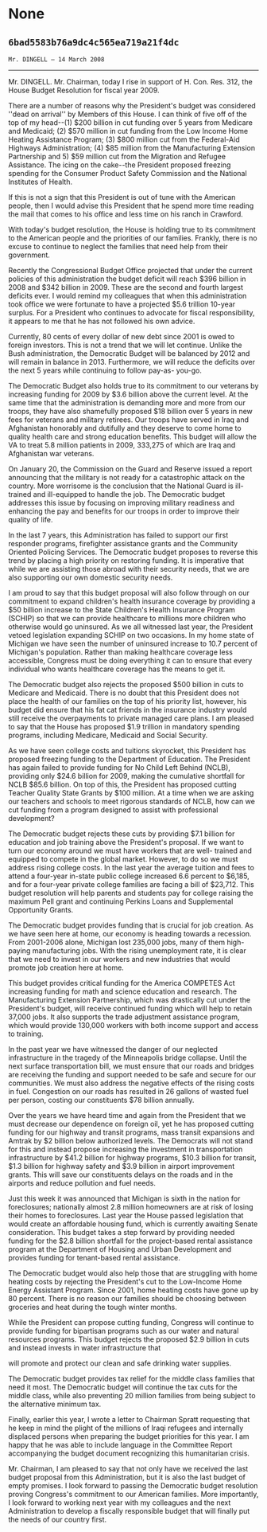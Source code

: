 # None
## `6bad5583b76a9dc4c565ea719a21f4dc`
`Mr. DINGELL — 14 March 2008`

---


Mr. DINGELL. Mr. Chairman, today I rise in support of H. Con. Res. 
312, the House Budget Resolution for fiscal year 2009.

There are a number of reasons why the President's budget was 
considered ''dead on arrival'' by Members of this House. I can think of 
five off of the top of my head--(1) $200 billion in cut funding over 5 
years from Medicare and Medicaid; (2) $570 million in cut funding from 
the Low Income Home Heating Assistance Program; (3) $800 million cut 
from the Federal-Aid Highways Administration; (4) $85 million from the 
Manufacturing Extension Partnership and 5) $59 million cut from the 
Migration and Refugee Assistance. The icing on the cake--the President 
proposed freezing spending for the Consumer Product Safety Commission 
and the National Institutes of Health.

If this is not a sign that this President is out of tune with the 
American people, then I would advise this President that he spend more 
time reading the mail that comes to his office and less time on his 
ranch in Crawford.

With today's budget resolution, the House is holding true to its 
commitment to the American people and the priorities of our families. 
Frankly, there is no excuse to continue to neglect the families that 
need help from their government.

Recently the Congressional Budget Office projected that under the 
current policies of this administration the budget deficit will reach 
$396 billion in 2008 and $342 billion in 2009. These are the second and 
fourth largest deficits ever. I would remind my colleagues that when 
this administration took office we were fortunate to have a projected 
$5.6 trillion 10-year surplus. For a President who continues to 
advocate for fiscal responsibility, it appears to me that he has not 
followed his own advice.

Currently, 80 cents of every dollar of new debt since 2001 is owed to 
foreign investors. This is not a trend that we will let continue. 
Unlike the Bush administration, the Democratic Budget will be balanced 
by 2012 and will remain in balance in 2013. Furthermore, we will reduce 
the deficits over the next 5 years while continuing to follow pay-as-
you-go.

The Democratic Budget also holds true to its commitment to our 
veterans by increasing funding for 2009 by $3.6 billion above the 
current level. At the same time that the administration is demanding 
more and more from our troops, they have also shamefully proposed $18 
billion over 5 years in new fees for veterans and military retirees. 
Our troops have served in Iraq and Afghanistan honorably and dutifully 
and they deserve to come home to quality health care and strong 
education benefits. This budget will allow the VA to treat 5.8 million 
patients in 2009, 333,275 of which are Iraq and Afghanistan war 
veterans.

On January 20, the Commission on the Guard and Reserve issued a 
report announcing that the military is not ready for a catastrophic 
attack on the country. More worrisome is the conclusion that the 
National Guard is ill-trained and ill-equipped to handle the job. The 
Democratic budget addresses this issue by focusing on improving 
military readiness and enhancing the pay and benefits for our troops in 
order to improve their quality of life.

In the last 7 years, this Administration has failed to support our 
first responder programs, firefighter assistance grants and the 
Community Oriented Policing Services. The Democratic budget proposes to 
reverse this trend by placing a high priority on restoring funding. It 
is imperative that while we are assisting those abroad with their 
security needs, that we are also supporting our own domestic security 
needs.

I am proud to say that this budget proposal will also follow through 
on our commitment to expand children's health insurance coverage by 
providing a $50 billion increase to the State Children's Health 
Insurance Program (SCHIP) so that we can provide healthcare to millions 
more children who otherwise would go uninsured. As we all witnessed 
last year, the President vetoed legislation expanding SCHIP on two 
occasions. In my home state of Michigan we have seen the number of 
uninsured increase to 10.7 percent of Michigan's population. Rather 
than making healthcare coverage less accessible, Congress must be doing 
everything it can to ensure that every individual who wants healthcare 
coverage has the means to get it.

The Democratic budget also rejects the proposed $500 billion in cuts 
to Medicare and Medicaid. There is no doubt that this President does 
not place the health of our families on the top of his priority list, 
however, his budget did ensure that his fat cat friends in the 
insurance industry would still receive the overpayments to private 
managed care plans. I am pleased to say that the House has proposed 
$1.9 trillion in mandatory spending programs, including Medicare, 
Medicaid and Social Security.

As we have seen college costs and tuitions skyrocket, this President 
has proposed freezing funding to the Department of Education. The 
President has again failed to provide funding for No Child Left Behind 
(NCLB), providing only $24.6 billion for 2009, making the cumulative 
shortfall for NCLB $85.6 billion. On top of this, the President has 
proposed cutting Teacher Quality State Grants by $100 million. At a 
time when we are asking our teachers and schools to meet rigorous 
standards of NCLB, how can we cut funding from a program designed to 
assist with professional development?

The Democratic budget rejects these cuts by providing $7.1 billion 
for education and job training above the President's proposal. If we 
want to turn our economy around we must have workers that are well-
trained and equipped to compete in the global market. However, to do so 
we must address rising college costs. In the last year the average 
tuition and fees to attend a four-year in-state public college 
increased 6.6 percent to $6,185, and for a four-year private college 
families are facing a bill of $23,712. This budget resolution will help 
parents and students pay for college raising the maximum Pell grant and 
continuing Perkins Loans and Supplemental Opportunity Grants.

The Democratic budget provides funding that is crucial for job 
creation. As we have seen here at home, our economy is heading towards 
a recession. From 2001-2006 alone, Michigan lost 235,000 jobs, many of 
them high-paying manufacturing jobs. With the rising unemployment rate, 
it is clear that we need to invest in our workers and new industries 
that would promote job creation here at home.

This budget provides critical funding for the America COMPETES Act 
increasing funding for math and science education and research. The 
Manufacturing Extension Partnership, which was drastically cut under 
the President's budget, will receive continued funding which will help 
to retain 37,000 jobs. It also supports the trade adjustment assistance 
program, which would provide 130,000 workers with both income support 
and access to training.

In the past year we have witnessed the danger of our neglected 
infrastructure in the tragedy of the Minneapolis bridge collapse. Until 
the next surface transportation bill, we must ensure that our roads and 
bridges are receiving the funding and support needed to be safe and 
secure for our communities. We must also address the negative effects 
of the rising costs in fuel. Congestion on our roads has resulted in 26 
gallons of wasted fuel per person, costing our constituents $78 billion 
annually.

Over the years we have heard time and again from the President that 
we must decrease our dependence on foreign oil, yet he has proposed 
cutting funding for our highway and transit programs, mass transit 
expansions and Amtrak by $2 billion below authorized levels. The 
Democrats will not stand for this and instead propose increasing the 
investment in transportation infrastructure by $41.2 billion for 
highway programs, $10.3 billion for transit, $1.3 billion for highway 
safety and $3.9 billion in airport improvement grants. This will save 
our constituents delays on the roads and in the airports and reduce 
pollution and fuel needs.

Just this week it was announced that Michigan is sixth in the nation 
for foreclosures; nationally almost 2.8 million homeowners are at risk 
of losing their homes to foreclosures. Last year the House passed 
legislation that would create an affordable housing fund, which is 
currently awaiting Senate consideration. This budget takes a step 
forward by providing needed funding for the $2.8 billion shortfall for 
the project-based rental assistance program at the Department of 
Housing and Urban Development and provides funding for tenant-based 
rental assistance.

The Democratic budget would also help those that are struggling with 
home heating costs by rejecting the President's cut to the Low-Income 
Home Energy Assistant Program. Since 2001, home heating costs have gone 
up by 80 percent. There is no reason our families should be choosing 
between groceries and heat during the tough winter months.

While the President can propose cutting funding, Congress will 
continue to provide funding for bipartisan programs such as our water 
and natural resources programs. This budget rejects the proposed $2.9 
billion in cuts and instead invests in water infrastructure that


will promote and protect our clean and safe drinking water supplies.

The Democratic budget provides tax relief for the middle class 
families that need it most. The Democratic budget will continue the tax 
cuts for the middle class, while also preventing 20 million families 
from being subject to the alternative minimum tax.

Finally, earlier this year, I wrote a letter to Chairman Spratt 
requesting that he keep in mind the plight of the millions of Iraqi 
refugees and internally displaced persons when preparing the budget 
priorities for this year. I am happy that he was able to include 
language in the Committee Report accompanying the budget document 
recognizing this humanitarian crisis.

Mr. Chairman, I am pleased to say that not only have we received the 
last budget proposal from this Administration, but it is also the last 
budget of empty promises. I look forward to passing the Democratic 
budget resolution proving Congress's commitment to our American 
families. More importantly, I look forward to working next year with my 
colleagues and the next Administration to develop a fiscally 
responsible budget that will finally put the needs of our country 
first.
